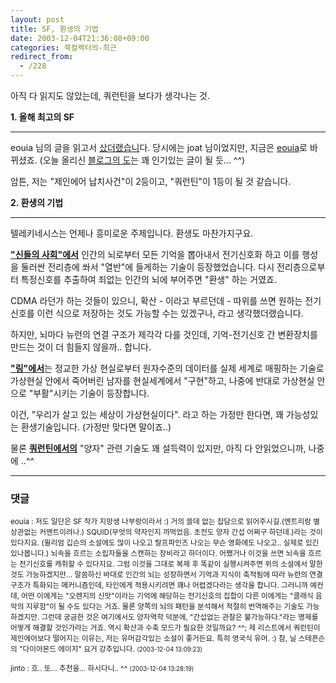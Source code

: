 ```yaml
---
layout: post
title: SF, 환생의 기법
date: 2003-12-04T21:36:08+09:00
categories: 북컬렉터의-최근
redirect_from:
  - /228
---
```


아직 다 읽지도 않았는데, 쿼런틴을 보다가 생각나는 것.

<b>1. 올해 최고의 SF</b>

---

eouia 님의 글을 읽고서 <a href="/318" target=aa>샀더랬습니</a>다. 당시에는 joat 님이었지만, 지금은 <a href="http://eouia.net/archives/000217.html" target=bb>eouia</a>로 바뀌셨죠. (오늘 올리신 <a href="http://eouia.net/archives/000480.html" target=bb>블로그의 도</a>는 꽤 인기있는 글이 될 듯... ^^)

암튼, 저는 "제인에어 납치사건"이 2등이고, "쿼런틴"이 1등이 될 것 같습니다.

<b>2. 환생의 기법</b>

----

텔레키네시스는 언제나 흥미로운 주제입니다. 환생도 마찬가지구요.

<u><b>"신들의 사회"에서</b></u> 인간의 뇌로부터 모든 기억을 뽑아내서 전기신호화 하고 이를 행성을 둘러싼 전리층에 쏴서 "열반"에 들게하는 기술이 등장했었습니다. 다시 전리층으로부터 특정신호를 추출하여 죄없는 인간의 뇌에 부어주면 "환생" 하는 거였죠.

CDMA 라던가 하는 것들이 있으니, 확산 - 이라고 부르던데 - 따위를 쓰면 원하는 전기신호를 이런 식으로 저장하는 것도 가능할 수는 있겠구나, 라고 생각했더랬습니다.

하지만, 뇌마다 뉴런의 연결 구조가 제각각 다를 것인데, 기억-전기신호 간 변환장치를 만드는 것이 더 힘들지 않을까.. 합니다.

<u><b>"링"에서</b></u>는 정교한 가상 현실로부터 원자수준의 데이터를 실제 세계로 매핑하는 기술로 가상현실 안에서 죽어버린 남자를 현실세계에서 "구현"하고, 나중에 반대로 가상현실 안으로 "부활"시키는 기술이 등장합니다.

이건, "우리가 살고 있는 세상이 가상현실이다". 라고 하는 가정만 한다면, 꽤 가능성있는 환생기술입니다. (가정만 맞다면 말이죠..)

물론 <u><b>쿼런틴에서의</b></u> "양자" 관련 기술도 꽤 설득력이 있지만, 아직 다 안읽었으니까, 나중에 ..^^

* * *

### 댓글



<!--- cmt:492 --->
<!--- mail: --->
<!--- parent:0 --->

<small>eouia : 저도 일단은 SF 작가 지망생 나부랑이라서 :) 거의 쓸데 없는 잡담으로 읽어주시길.(엔트리랑 별 상관없는 커멘트이려나.)  SQUID(무엇의 약자인지 까먹었음. 초전도 양자 간섭 어쩌구 하던데.)라는 것이 있다지요. (윌리엄 깁슨의 소설에도 많이 나오고 랄프파인즈 나오는 무슨 영화에도 나오고.. 실제로 있긴 있나봅니다.) 뇌속을 흐르는 소립자들을 스캔하는 장비라고 하더이다. 어쨌거나 이것을 쓰면 뇌속을 흐르는 전기신호를 캐취할 수 있다지요. 그럼 이것을 그대로 복제 후 똑같이 실행시켜주면 위의 소설에서 말한 것도 가능하겠지만... 말씀하신 바대로 인간의 뇌는 성장하면서 기억과 지식이 축적됨에 따라 뉴런의 연결구조가 특화되는 메커니즘인데, 타인에게 적용시키려면 꽤나 어렵겠다라는 생각을 합니다. 그러니까 예컨데, 어떤 이에게는 "오렌지의 신맛"이라는 기억에 해당하는 전기신호의 집합이 다른 이에게는 "클래식 음악의 지루함"이 될 수도 있다는 거죠. 물론 양쪽의 뇌의 패턴을 분석해서 적절히 번역해주는 기술도 가능하겠지만. 그런데 궁금한 것은 여기에서도 양자역학 덕분에, "간섭없는 관찰은 불가능하다."라는 명제를 어떻게 해결할 것인가라는 거죠. 역시 확산과 수축 모드가 필요한 것일까요? ^^;  제 리스트에서 쿼런틴이 제인에어보다 떨어지는 이유는, 저는 유머감각있는 소설이 좋거든요. 특히 영국식 유머. :) 참, 닐 스테픈슨의 "다이아몬드 에이지" 요거 강추입니다. <small>(2003-12-04 13:09:23)</small></small>


<!--- cmt:493 --->
<!--- mail: --->
<!--- parent:0 --->

<small>jinto : 흐.. 또... 추천을... 하시다니.. ^^ <small>(2003-12-04 13:28:19)</small></small>

